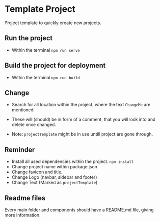 # Template Project
Project template to quickly create new projects.


## Run the project
  - Within the terminal ```npm run serve```

## Build the project for deployment
  - Within the terminal ```npm run build```

## Change
  - Search for all location within the project, where the text ```ChangeMe``` are mentioned.
  - These will (should) be in form of a comment, that you will look into and delete once changed.

  - Note: ```projectTemplate``` might be in use untill project are gone through.

## Reminder
  - Install all used dependencies within the project. ```npm install```
  - Change project name within package.json
  - Change favicon and title.
  - Change Logo (navbar, sidebar and footer)
  - Change Text (Marked as ```projectTemplate```) 

## Readme files
Every main folder and components should have a README.md file, giving more information.